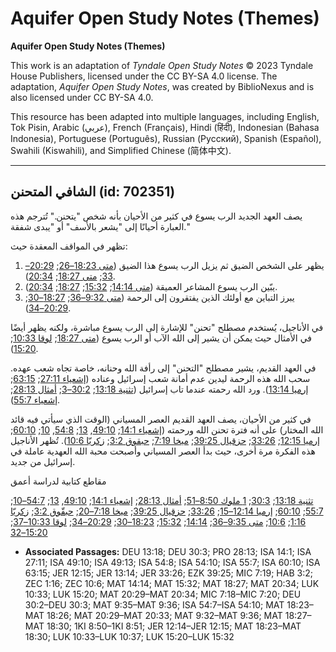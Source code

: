 # Aquifer Open Study Notes (Themes)

**Aquifer Open Study Notes (Themes)**

This work is an adaptation of *Tyndale Open Study Notes* © 2023 Tyndale House Publishers, licensed under the CC BY\-SA 4\.0 license. The adaptation, *Aquifer Open Study Notes*, was created by BiblioNexus and is also licensed under CC BY\-SA 4\.0\.

This resource has been adapted into multiple languages, including English, Tok Pisin, Arabic (عربي), French (Français), Hindi (हिंदी), Indonesian (Bahasa Indonesia), Portuguese (Português), Russian (Русский), Spanish (Español), Swahili (Kiswahili), and Simplified Chinese (简体中文).



--------------------------------

## الشافي المتحنن (id: 702351)

يصف العهد الجديد الرب يسوع في كثير من الأحيان بأنه شخص "يتحنن." تُترجم هذه العبارة أحيانًا إلى "يشعر بالأسف" أو "يبدى شفقة."

تظهر في المواقف المعقدة حيث:

1. يظهر على الشخص الضيق ثم يزيل الرب يسوع هذا الضيق ([متى 18:23–26](https://ref.ly/Matt18:23-Matt18:26); [20:29–33](https://ref.ly/Matt20:29-Matt20:33); [متى 18:27](https://ref.ly/Matt18:27); [20:34](https://ref.ly/Matt20:34)).
2. يبّين الرب يسوع المشاعر العميقة ([متى 14:14](https://ref.ly/Matt14:14); [15:32](https://ref.ly/Matt15:32); [18:27](https://ref.ly/Matt18:27); [20:34](https://ref.ly/Matt20:34)).
3. يبرز التباين مع أولئك الذين يفتقرون إلى الرحمة ([متى 9:32–36](https://ref.ly/Matt9:32-Matt9:36); [18:27–30](https://ref.ly/Matt18:27-Matt18:30); [20:29–34](https://ref.ly/Matt20:29-Matt20:34)).

في الأناجيل، يُستخدم مصطلح "تحنن" للإشارة إلى الرب يسوع مباشرة، ولكنه يظهر أيضًا في الأمثال حيث يمكن أن يشير إلى الله الآب أو الرب يسوع ([متى 18:27](https://ref.ly/Matt18:27); [لوقا 10:33](https://ref.ly/Luke10:33); [15:20](https://ref.ly/Luke15:20)).

في العهد القديم، يشير مصطلح "التحنن" إلى رأفة الله وحنانه، خاصة تجاه شعب عهده. سحب الله هذه الرحمة ليدين عدم أمانة شعب إسرائيل وعناده ([إشعياء 27:11](https://ref.ly/Isa27:11); [63:15](https://ref.ly/Isa63:15); [إرميا 13:14](https://ref.ly/Jer13:14)). ورد الله رحمته عندما تاب إسرائيل ([تثنية 13:18](https://ref.ly/Deut13:18); [30:2–3](https://ref.ly/Deut30:2-Deut30:3); [أمثال 28:13](https://ref.ly/Prov28:13); [إشعياء 55:7](https://ref.ly/Isa55:7)).

في كثير من الأحيان، يصف العهد القديم العصر المسياني (الوقت الذي سيأتي فيه قائد الله المختار) على أنه فترة تحنن الله ورحمته ([إشعياء 14:1](https://ref.ly/Isa14:1); [49:10](https://ref.ly/Isa49:10), [13](https://ref.ly/Isa49:13); [54:8](https://ref.ly/Isa54:8), [10](https://ref.ly/Isa54:10); [60:10](https://ref.ly/Isa60:10); [إرميا 12:15](https://ref.ly/Jer12:15); [33:26](https://ref.ly/Jer33:26); [حزقيال 39:25](https://ref.ly/Ezek39:25); [ميخا 7:19](https://ref.ly/Mic7:19); [حبقوق 3:2](https://ref.ly/Hab3:2); [زكريّا 10:6](https://ref.ly/Zech10:6)). تُظهر الأناجيل هذه الفكرة مرة أخرى، حيث بدأ العصر المسياني وأصبحت محبة الله العهدية عاملة في إسرائيل من جديد.

مقاطع كتابية لدراسة أعمق

[تثنية 13:18](https://ref.ly/Deut13:18); [30:3](https://ref.ly/Deut30:3); [1 ملوك 8:50–51](https://ref.ly/1Kgs8:50-1Kgs8:51); [أمثال 28:13](https://ref.ly/Prov28:13); [إشعياء 14:1](https://ref.ly/Isa14:1); [49:10](https://ref.ly/Isa49:10), [13](https://ref.ly/Isa49:13); [54:7–10](https://ref.ly/Isa54:7-Isa54:10); [55:7](https://ref.ly/Isa55:7); [60:10](https://ref.ly/Isa60:10); [إرميا 12:14–15](https://ref.ly/Jer12:14-Jer12:15); [33:26](https://ref.ly/Jer33:26); [حزقيال 39:25](https://ref.ly/Ezek39:25); [ميخا 7:18–20](https://ref.ly/Mic7:18-Mic7:20); [حبقّوق 3:2](https://ref.ly/Hab3:2); [زكريّا 1:16](https://ref.ly/Zech1:16); [10:6](https://ref.ly/Zech10:6); [متى 9:35–36](https://ref.ly/Matt9:35-Matt9:36); [14:14](https://ref.ly/Matt14:14); [15:32](https://ref.ly/Matt15:32); [18:23–30](https://ref.ly/Matt18:23-Matt18:30); [20:29–34](https://ref.ly/Matt20:29-Matt20:34); [لوقا 10:33–37](https://ref.ly/Luke10:33-Luke10:37); [15:20–32](https://ref.ly/Luke15:20-Luke15:32)

* **Associated Passages:** DEU 13:18; DEU 30:3; PRO 28:13; ISA 14:1; ISA 27:11; ISA 49:10; ISA 49:13; ISA 54:8; ISA 54:10; ISA 55:7; ISA 60:10; ISA 63:15; JER 12:15; JER 13:14; JER 33:26; EZK 39:25; MIC 7:19; HAB 3:2; ZEC 1:16; ZEC 10:6; MAT 14:14; MAT 15:32; MAT 18:27; MAT 20:34; LUK 10:33; LUK 15:20; MAT 20:29–MAT 20:34; MIC 7:18–MIC 7:20; DEU 30:2–DEU 30:3; MAT 9:35–MAT 9:36; ISA 54:7–ISA 54:10; MAT 18:23–MAT 18:26; MAT 20:29–MAT 20:33; MAT 9:32–MAT 9:36; MAT 18:27–MAT 18:30; 1KI 8:50–1KI 8:51; JER 12:14–JER 12:15; MAT 18:23–MAT 18:30; LUK 10:33–LUK 10:37; LUK 15:20–LUK 15:32

